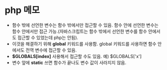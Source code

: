 # php 메모
- 함수 밖에 선언한 변수는 함수 밖에서만 접근할 수 있음. 함수 안에 선언한 변수는 함수 안에서만 접근 가능.(자바스크립트는 함수 밖에서 선언한 변수를 함수 안에서도 접근할 수 있었는데 php는 안됨).
- 이것을 해결하기 위해 **global** 키워드를 사용함. global 키워드를 사용하면 함수 안에서도 전역 변수에 접근할 수 있음.
- **$GLOBALS[index]** 사용해서 접근할 수도 있음. 예) $GLOBALS['x']
- 변수 앞에 **static** 쓰면 함수가 끝나도 변수 값이 사라지지 않음.
